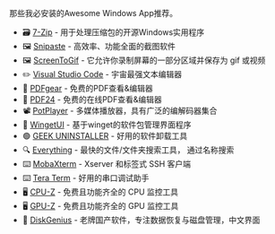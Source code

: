 那些我必安装的Awesome Windows App推荐。

-  :card_file_box: [7-Zip](http://www.7-zip.org/) - 用于处理压缩包的开源Windows实用程序
-  :framed_picture: [Snipaste](https://snipaste.com/)  - 高效率、功能全面的截图软件
- :framed_picture: [ScreenToGif](http://www.screentogif.com/) - 它允许你录制屏幕的一部分区域并保存为 gif 或视频
- :pencil2: [Visual Studio Code](https://code.visualstudio.com/)  - 宇宙最强文本编辑器
- :memo: [PDFgear](https://www.pdfgear.com/) - 免费的PDF查看&编辑器
- :memo: [PDF24](https://tools.pdf24.org/) - 免费的在线PDF查看&编辑器
- :film_projector: [PotPlayer](http://potplayer.daum.net/) - 多媒体播放器，具有广泛的编解码器集合
- :gift: [WingetUI](https://www.marticliment.com/wingetui/) - 基于winget的软件包管理界面程序
- :green_circle: [GEEK UNINSTALLER](https://geekuninstaller.com/) - 好用的软件卸载工具
- :mag: [Everything](http://www.voidtools.com/) - 最快的文件/文件夹搜索工具， 通过名称搜索
- :keyboard: [MobaXterm](http://mobaxterm.mobatek.net/) - Xserver 和标签式 SSH 客户端
- :keyboard: [Tera Term](https://teratermproject.github.io/index-en.html) - 好用的串口调试助手
- :desktop_computer: [CPU-Z](http://www.cpuid.com/softwares/cpu-z.html) - 免费且功能齐全的 CPU 监控工具
- :desktop_computer: [GPU-Z](http://www.techpowerup.com/gpuz/) - 免费且功能齐全的 GPU 监控工具
- :floppy_disk: [DiskGenius](https://www.diskgenius.cn/) - 老牌国产软件，专注数据恢复与磁盘管理，中文界面



